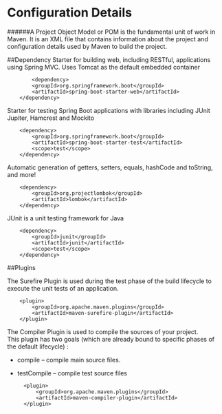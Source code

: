 # Configuration Details

######A Project Object Model or POM is the fundamental unit of work in Maven. It is an XML file that contains information about the project and configuration details used by Maven to build the project.

##Dependency
Starter for building web, including RESTful, applications using Spring MVC. Uses Tomcat as the default embedded container

            <dependency>
			<groupId>org.springframework.boot</groupId>
			<artifactId>spring-boot-starter-web</artifactId>
		</dependency>

Starter for testing Spring Boot applications with libraries including JUnit Jupiter, Hamcrest and Mockito

		<dependency>
			<groupId>org.springframework.boot</groupId>
			<artifactId>spring-boot-starter-test</artifactId>
			<scope>test</scope>
		</dependency>

Automatic generation of getters, setters, equals, hashCode and toString, and more!

		<dependency>
			<groupId>org.projectlombok</groupId>
			<artifactId>lombok</artifactId>
		</dependency>

JUnit is a unit testing framework for Java

		<dependency>
			<groupId>junit</groupId>
			<artifactId>junit</artifactId>
			<scope>test</scope>
		</dependency>
	
##Plugins

The Surefire Plugin is used during the test phase of the build lifecycle to execute the unit tests of an application.

        <plugin>
            <groupId>org.apache.maven.plugins</groupId>
            <artifactId>maven-surefire-plugin</artifactId>
        </plugin>

The Compiler Plugin is used to compile the sources of your project. <br>
This plugin has two goals (which are already bound to specific phases of the default lifecycle) : <br>
* compile – compile main source files. <br>
* testCompile – compile test source files


        <plugin>
            <groupId>org.apache.maven.plugins</groupId>
            <artifactId>maven-compiler-plugin</artifactId>
        </plugin>






